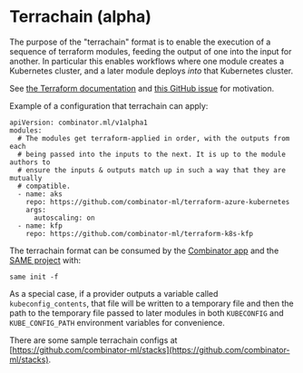 # Terrachain (alpha)

The purpose of the "terrachain" format is to enable the execution of a sequence of terraform modules, feeding the output of one into the input for another.
In particular this enables workflows where one module creates a Kubernetes cluster, and a later module deploys _into_ that Kubernetes cluster.

See [the Terraform documentation](https://registry.terraform.io/providers/hashicorp/kubernetes/latest/docs#stacking-with-managed-kubernetes-cluster-resources) and [this GitHub issue](https://github.com/hashicorp/terraform/issues/2430#issuecomment-800192314) for motivation.

Example of a configuration that terrachain can apply:

```
apiVersion: combinator.ml/v1alpha1
modules:
  # The modules get terraform-applied in order, with the outputs from each
  # being passed into the inputs to the next. It is up to the module authors to
  # ensure the inputs & outputs match up in such a way that they are mutually
  # compatible.
  - name: aks
    repo: https://github.com/combinator-ml/terraform-azure-kubernetes
    args:
      autoscaling: on
  - name: kfp
    repo: https://github.com/combinator-ml/terraform-k8s-kfp
```

The terrachain format can be consumed by the [Combinator app](https://app.combinator.ml) and the [SAME project](https://sameproject.org/) with:
```
same init -f
```

As a special case, if a provider outputs a variable called `kubeconfig_contents`, that file will be written to a temporary file and then the path to the temporary file passed to later modules in both `KUBECONFIG` and `KUBE_CONFIG_PATH` environment variables for convenience.

There are some sample terrachain configs at [https://github.com/combinator-ml/stacks](https://github.com/combinator-ml/stacks).

